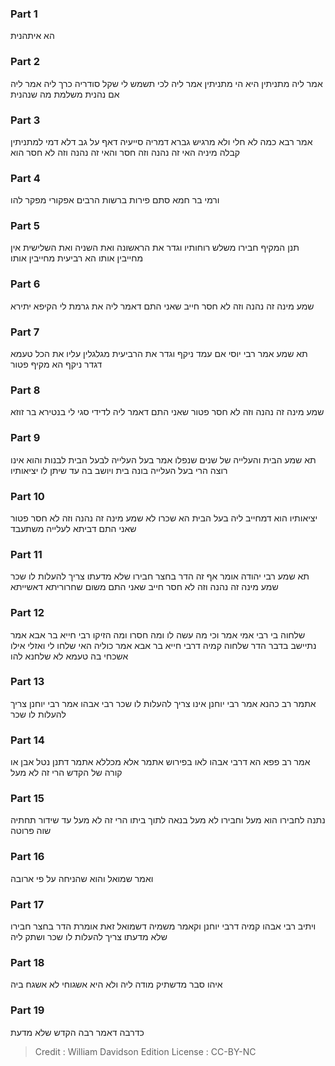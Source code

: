 
### Part 1
הא איתהנית

### Part 2
אמר ליה מתניתין היא הי מתניתין אמר ליה לכי תשמש לי שקל סודריה כרך ליה אמר ליה אם נהנית משלמת מה שנהנית

### Part 3
אמר רבא כמה לא חלי ולא מרגיש גברא דמריה סייעיה דאף על גב דלא דמי למתניתין קבלה מיניה האי זה נהנה וזה חסר והאי זה נהנה וזה לא חסר הוא

### Part 4
ורמי בר חמא סתם פירות ברשות הרבים אפקורי מפקר להו

### Part 5
תנן המקיף חבירו משלש רוחותיו וגדר את הראשונה ואת השניה ואת השלישית אין מחייבין אותו הא רביעית מחייבין אותו

### Part 6
שמע מינה זה נהנה וזה לא חסר חייב שאני התם דאמר ליה את גרמת לי הקיפא יתירא

### Part 7
תא שמע אמר רבי יוסי אם עמד ניקף וגדר את הרביעית מגלגלין עליו את הכל טעמא דגדר ניקף הא מקיף פטור

### Part 8
שמע מינה זה נהנה וזה לא חסר פטור שאני התם דאמר ליה לדידי סגי לי בנטירא בר זוזא

### Part 9
תא שמע הבית והעלייה של שנים שנפלו אמר בעל העלייה לבעל הבית לבנות והוא אינו רוצה הרי בעל העלייה בונה בית ויושב בה עד שיתן לו יציאותיו

### Part 10
יציאותיו הוא דמחייב ליה בעל הבית הא שכרו לא שמע מינה זה נהנה וזה לא חסר פטור שאני התם דביתא לעלייה משתעבד

### Part 11
תא שמע רבי יהודה אומר אף זה הדר בחצר חבירו שלא מדעתו צריך להעלות לו שכר שמע מינה זה נהנה וזה לא חסר חייב שאני התם משום שחרוריתא דאשייתא

### Part 12
שלחוה בי רבי אמי אמר וכי מה עשה לו ומה חסרו ומה הזיקו רבי חייא בר אבא אמר נתיישב בדבר הדר שלחוה קמיה דרבי חייא בר אבא אמר כוליה האי שלחו לי ואזלי אילו אשכחי בה טעמא לא שלחנא להו

### Part 13
אתמר רב כהנא אמר רבי יוחנן אינו צריך להעלות לו שכר רבי אבהו אמר רבי יוחנן צריך להעלות לו שכר

### Part 14
אמר רב פפא הא דרבי אבהו לאו בפירוש אתמר אלא מכללא אתמר דתנן נטל אבן או קורה של הקדש הרי זה לא מעל

### Part 15
נתנה לחבירו הוא מעל וחבירו לא מעל בנאה לתוך ביתו הרי זה לא מעל עד שידור תחתיה שוה פרוטה

### Part 16
ואמר שמואל והוא שהניחה על פי ארובה

### Part 17
ויתיב רבי אבהו קמיה דרבי יוחנן וקאמר משמיה דשמואל זאת אומרת הדר בחצר חבירו שלא מדעתו צריך להעלות לו שכר ושתק ליה

### Part 18
איהו סבר מדשתיק מודה ליה ולא היא אשגוחי לא אשגח ביה

### Part 19
כדרבה דאמר רבה הקדש שלא מדעת

>Credit : William Davidson Edition
>License : CC-BY-NC